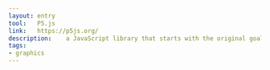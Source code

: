 ```yaml
---
layout: entry
tool:	P5.js
link:	https://p5js.org/
description:	a JavaScript library that starts with the original goal of Processing, to make coding accessible for artists, designers, educators, and beginners, and reinterprets this for today's web
tags:
- graphics
---
```

